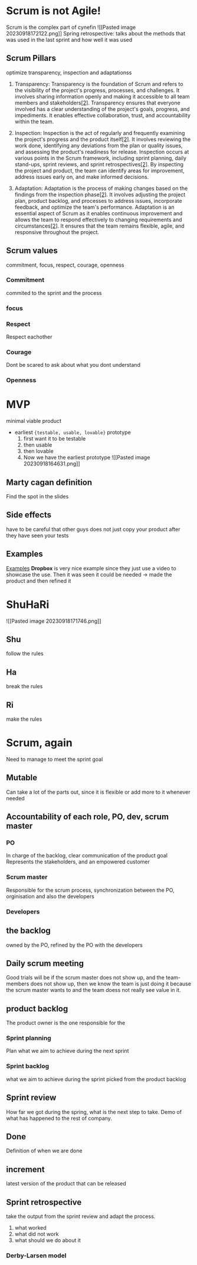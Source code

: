 # Scrum is not Agile!
Scrum is the complex part of cynefin
![[Pasted image 20230918172122.png]]
Spring retrospective: talks about the methods that was used in the last sprint and how well it was used

## Scrum Pillars
optimize transparency, inspection and adaptationss
1. Transparency: Transparency is the foundation of Scrum and refers to the visibility of the project's progress, processes, and challenges. It involves sharing information openly and making it accessible to all team members and stakeholders[[2]](https://www.atlassian.com/agile/project-management/3-pillars-scrum). Transparency ensures that everyone involved has a clear understanding of the project's goals, progress, and impediments. It enables effective collaboration, trust, and accountability within the team.

2. Inspection: Inspection is the act of regularly and frequently examining the project's progress and the product itself[[2]](https://www.atlassian.com/agile/project-management/3-pillars-scrum). It involves reviewing the work done, identifying any deviations from the plan or quality issues, and assessing the product's readiness for release. Inspection occurs at various points in the Scrum framework, including sprint planning, daily stand-ups, sprint reviews, and sprint retrospectives[[2]](https://www.atlassian.com/agile/project-management/3-pillars-scrum). By inspecting the project and product, the team can identify areas for improvement, address issues early on, and make informed decisions.

3. Adaptation: Adaptation is the process of making changes based on the findings from the inspection phase[[2]](https://www.atlassian.com/agile/project-management/3-pillars-scrum). It involves adjusting the project plan, product backlog, and processes to address issues, incorporate feedback, and optimize the team's performance. Adaptation is an essential aspect of Scrum as it enables continuous improvement and allows the team to respond effectively to changing requirements and circumstances[[2]](https://www.atlassian.com/agile/project-management/3-pillars-scrum). It ensures that the team remains flexible, agile, and responsive throughout the project.
## Scrum values
commitment, focus, respect, courage, openness
### Commitment
commited to the sprint and the process
### focus

### Respect
Respect eachother
### Courage
Dont be scared to ask about what you dont understand
### Openness

# MVP 
minimal viable product
- earliest `{testable, usable, lovable}` prototype
	1. first want it to be testable
	2. then usable
	3. then lovable
	4. Now we have the earliest prototype
![[Pasted image 20230918164631.png]]
## Marty cagan definition
Find the spot in the slides
## Side effects
have to be careful that other guys does not just copy your product after they have seen your tests
## Examples
[Examples](https://myva360.com/blog/examples-of-minimum-viable-products)
**Dropbox** is very nice example since they just use a video to showcase the use. Then it was seen it could be needed -> made the product and then refined it

# ShuHaRi
![[Pasted image 20230918171746.png]]
## Shu
follow the rules
## Ha
break the rules
## Ri
make the rules
# Scrum, again
Need to manage to meet the sprint goal
## Mutable
Can take a lot of the parts out, since it is flexible or add more to it whenever needed
## Accountability of each role, PO, dev, scrum master
### PO
In charge of the backlog, clear communication of the product goal
Represents the stakeholders, and an empowered customer
### Scrum master
Responsible for the scrum process, synchronization between the PO, orginisation and also the developers
### Developers
## the backlog
owned by the PO, refined by the PO with the developers
## Daily scrum meeting
Good trials will be if the scrum master does not show up, and the team-members does not show up, then we know the team is just doing it because the scrum master wants to and the team doess not really see value in it.
## product backlog
The product owner is the one responsible for the 
### Sprint planning
Plan what we aim to achieve during the next sprint
### Sprint backlog
what we aim to achieve during the sprint
picked from the product backlog
## Sprint review
How far we got during the spring, what is the next step to take. Demo of what has happened to the rest of company.
## Done
Definition of when we are done
## increment
latest version of the product that can be released
## Sprint retrospective
take the output from the sprint review and adapt the process. 
1. what worked
2. what did not work
3. what should we do about it
### Derby-Larsen model
